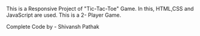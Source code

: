 This is a Responsive Project of "Tic-Tac-Toe" Game. In this, HTML,CSS and JavaScript are used. This is a 2- Player Game.

Complete Code by - Shivansh Pathak
